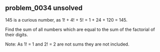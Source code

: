## problem_0034 unsolved
145 is a curious number, as 1! + 4! + 5! = 1 + 24 + 120 = 145.

Find the sum of all numbers which are equal to the sum of the factorial of
their digits.

Note: As 1! = 1 and 2! = 2 are not sums they are not included.

